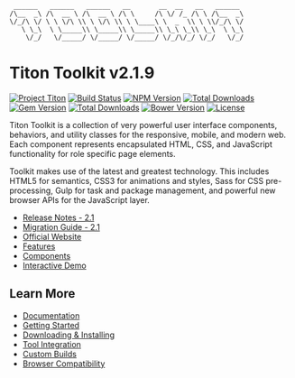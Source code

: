 ```
 ______   ______   ______   __       __  __   __   ______
/\__  _\ /\  __ \ /\  __ \ /\ \     /\ \/ /_ /\ \ /\__  _\
\/_/\ \/ \ \ \/\ \\ \ \/\ \\ \ \____\ \  _  \\ \ \\/_/\ \/
   \ \_\  \ \_____\\ \_____\\ \_____\\ \_\ \_\\ \_\  \ \_\
    \/_/   \/_____/ \/_____/ \/_____/ \/_/\/_/ \/_/   \/_/
```

# Titon Toolkit v2.1.9 #
[![Project Titon](https://img.shields.io/badge/project-titon-82667d.svg?style=flat)](http://titon.io)
[![Build Status](https://img.shields.io/travis/titon/toolkit.svg?style=flat)](https://travis-ci.org/titon/toolkit)
[![NPM Version](https://img.shields.io/npm/v/titon-toolkit.svg?style=flat)](https://npmjs.com/package/titon-toolkit)
[![Total Downloads](https://img.shields.io/npm/dm/titon-toolkit.svg?style=flat)](https://npmjs.com/package/titon-toolkit)
[![Gem Version](https://img.shields.io/gem/v/titon-toolkit.svg?style=flat)](https://rubygems.org/gems/titon-toolkit)
[![Total Downloads](https://img.shields.io/gem/dt/titon-toolkit.svg?style=flat)](https://rubygems.org/gems/titon-toolkit)
[![Bower Version](https://img.shields.io/bower/v/toolkit.svg?style=flat)](http://bower.io/search/?q=toolkit)
[![License](https://img.shields.io/packagist/l/titon/toolkit.svg?style=flat)](https://github.com/titon/toolkit/blob/master/license.md)

Titon Toolkit is a collection of very powerful user interface components, behaviors, and utility classes for the responsive, mobile, and modern web. Each component represents encapsulated HTML, CSS, and JavaScript functionality for role specific page elements.

Toolkit makes use of the latest and greatest technology. This includes HTML5 for semantics, CSS3 for animations and styles, Sass for CSS pre-processing, Gulp for task and package management, and powerful new browser APIs for the JavaScript layer.

* [Release Notes - 2.1](https://github.com/titon/toolkit/blob/master/docs/en/releases/2.1.md)
* [Migration Guide - 2.1](https://github.com/titon/toolkit/blob/master/docs/en/migrations/2.1.md)
* [Official Website](http://titon.io/toolkit)
* [Features](http://titon.io/toolkit#features)
* [Components](http://titon.io/toolkit#components)
* [Interactive Demo](http://demo.titon.io/)

## Learn More ##

* [Documentation](https://github.com/titon/toolkit/tree/master/docs/en)
* [Getting Started](https://github.com/titon/toolkit/blob/master/docs/en/setup/getting-started.md)
* [Downloading & Installing](https://github.com/titon/toolkit/blob/master/docs/en/setup/installing.md)
* [Tool Integration](https://github.com/titon/toolkit/blob/master/docs/en/setup/tool-integration.md)
* [Custom Builds](https://github.com/titon/toolkit/blob/master/docs/en/setup/custom-builds.md)
* [Browser Compatibility](https://github.com/titon/toolkit/blob/master/docs/en/support/compatibility.md)
